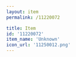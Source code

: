 ```yaml
---
layout: item
permalink: /11220072

title: Item
id: '11220072'
item_name: 'Unknown'
icon_url: '11250012.png'
---
```

